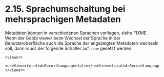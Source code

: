 # 2.15. Sprachumschaltung bei mehrsprachigen Metadaten

Metadaten können in verschiedenen Sprachen vorliegen, siehe FIXME. Wenn der Goobi viewer beim Wechsel der Sprache in der Benutzeroberfläche auch die Sprache der angezeigten Metadaten wechseln soll, dann muss der folgende Schalter auf `true` gesetzt werden:

```markup
<viewer>
    <useViewerLocaleAsRecordLanguage>false</useViewerLocaleAsRecordLanguage>
</viewer>
```




